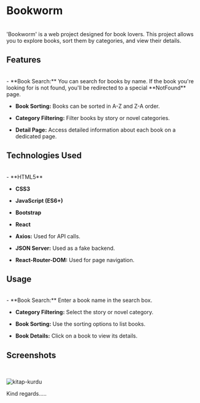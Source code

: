 
# Bookworm
<br/>
'Bookworm' is a web project designed for book lovers. This project allows you to explore books, sort them by categories, and view their details.

## Features
<br/>
- **Book Search:** You can search for books by name. If the book you're looking for is not found, you'll be redirected to a special **NotFound** page.
  
- **Book Sorting:** Books can be sorted in A-Z and Z-A order.
  
- **Category Filtering:** Filter books by story or novel categories.
  
- **Detail Page:** Access detailed information about each book on a dedicated page.
  

## Technologies Used
<br/>
- **HTML5**
  
- **CSS3**
  
- **JavaScript (ES6+)**
  
- **Bootstrap**
  
- **React**
  
- **Axios:** Used for API calls.

- **JSON Server:** Used as a fake backend.

- **React-Router-DOM:** Used for page navigation.
  

## Usage
<br/>
- **Book Search:** Enter a book name in the search box.
  
- **Category Filtering:** Select the story or novel category.
  
- **Book Sorting:** Use the sorting options to list books.
  
- **Book Details:** Click on a book to view its details.
  


## Screenshots
  <br/>

  

![kitap-kurdu](https://github.com/user-attachments/assets/b6eecedd-9baa-4263-ad02-639267c34d58)



Kind regards.....





